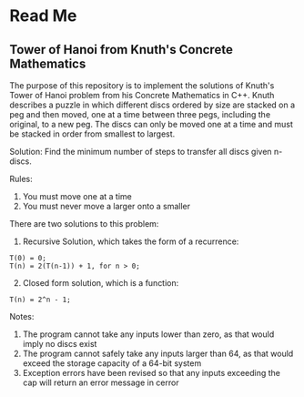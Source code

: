 # Read Me
## Tower of Hanoi from Knuth's Concrete Mathematics

The purpose of this repository is to implement the solutions of Knuth's Tower of Hanoi problem from his Concrete Mathematics in C++. Knuth describes a puzzle in which different discs ordered by size are stacked on a peg and then moved, one at a time between three pegs, including the original, to a new peg. The discs can only be moved one at a time and must be stacked in order from smallest to largest.

Solution: Find the minimum number of steps to transfer all discs given n-discs.

Rules:
1. You must move one at a time
2. You must never move a larger onto a smaller

There are two solutions to this problem:
1. Recursive Solution, which takes the form of a recurrence:
``` 
T(0) = 0;
T(n) = 2(T(n-1)) + 1, for n > 0;
```
2. Closed form solution, which is a function:
```
T(n) = 2^n - 1;
```

Notes:
1. The program cannot take any inputs lower than zero, as that would imply no discs exist
2. The program cannot safely take any inputs larger than 64, as that would exceed the storage capacity of a 64-bit system
3. Exception errors have been revised so that any inputs exceeding the cap will return an error message in cerror
